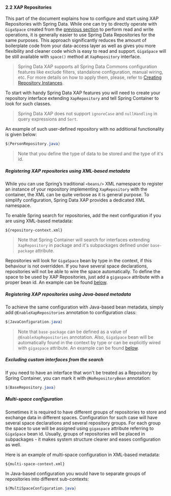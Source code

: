 #### <a name="repositories"/>2.2 XAP Repositories

This part of the document explains how to configure and start using XAP Repositories with Spring Data. While one can try to directly operate with `GigaSpace` created from the [previous section](#support) to perform read and write operations, it is generally easier to use Spring Data Repositories for the same purposes. This approach significantly reduces the amount of boilerplate code from your data-access layer as well as gives you more flexibility and cleaner code which is easy to read and support. `GigaSpace` will be still available with `space()` method at `XapRepository` interface.

> Spring Data XAP supports all Spring Data Commons configuration features like exclude filters, standalone configuration, manual wiring, etc. For more details on how to apply them, please, refer to [Creating Repository Instances](http://docs.spring.io/spring-data/commons/docs/current/reference/html/#repositories.create-instances).

To start with handy Spring Data XAP features you will need to create your repository interface extending `XapRepository` and tell Spring Container to look for such classes.

> Spring Data XAP does not support `ignoreCase` and `nullHandling` in query expressions and `Sort`.

An example of such user-defined repository with no additional functionality is given below:
```java
${PersonRepository.java}
```
> Note that you define the type of data to be stored and the type of it's id.

##### <a name="repositories-xml"/>Registering XAP repositories using XML-based metadata

While you can use Spring’s traditional `<beans/>` XML namespace to register an instance of your repository implementing `XapRepository` with the container, the XML can be quite verbose as it is general purpose. To simplify configuration, Spring Data XAP provides a dedicated XML namespace.

To enable Spring search for repositories, add the next configuration if you are using XML-based metadata:
```xml
${repository-context.xml}
```
> Note that Spring Container will search for interfaces extending `XapRepository` in package and it's subpackages defined under `base-package` attribute.

Repositories will look for `GigaSpace` bean by type in the context, if this behaviour is not overridden. If you have several space declarations, repositories will not be able to wire the space automatically. To define the space to be used by XAP Repositories, just add a `gigaspace` attribute with a proper bean id. An example can be found [below](#repositories-multi).

##### <a name="repositories-java"/>Registering XAP repositories using Java-based metadata

To achieve the same configuration with Java-based bean metadata, simply add `@EnableXapRepositories` annotation to configuration class:
```java
${JavaConfiguration.java}
```
> Note that `base-package` can be defined as a value of `@EnableXapRepositories` annotation. Also, `GigaSpace` bean will be automatically found in the context by type or can be explicitly wired with `gigaspace` attribute. An example can be found [below](#repositories-multi).

##### <a name="repositories-exclude"/>Excluding custom interfaces from the search

If you need to have an interface that won't be treated as a Repository by Spring Container, you can mark it with `@NoRepositoryBean` annotation:
```java
${BaseRepository.java}
```

##### <a name="repositories-multi"/>Multi-space configuration

Sometimes it is required to have different groups of repositories to store and exchange data in different spaces. Configuration for such case will have several space declarations and several repository groups. For each group the space to use will be assigned using `gigaspace` attribute referring to `GigaSpace` bean id. Usually, groups of repositories will be placed in subpackages - it makes system structure clearer and eases configuration as well.

Here is an example of multi-space configuration in XML-based metadata:
```xml
${multi-space-context.xml}
```

In Java-based configuration you would have to separate groups of repositories into different sub-contexts:
```java
${MultiSpaceConfiguration.java}
```
